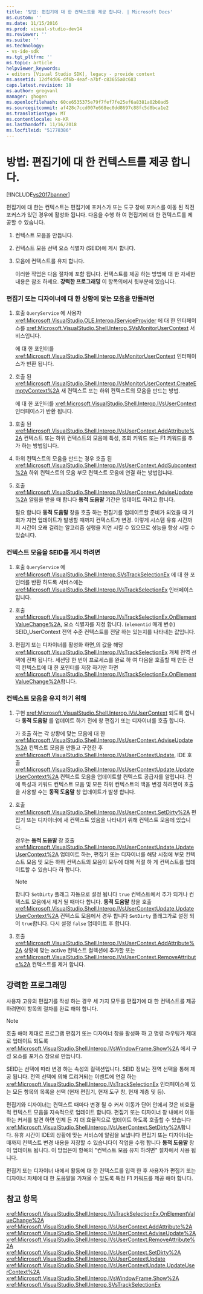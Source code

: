 ```yaml
---
title: '방법: 편집기에 대 한 컨텍스트를 제공 합니다. | Microsoft Docs'
ms.custom: ''
ms.date: 11/15/2016
ms.prod: visual-studio-dev14
ms.reviewer: ''
ms.suite: ''
ms.technology:
- vs-ide-sdk
ms.tgt_pltfrm: ''
ms.topic: article
helpviewer_keywords:
- editors [Visual Studio SDK], legacy - provide context
ms.assetid: 12df4d06-df6b-4eaf-a7bf-c83655a0c683
caps.latest.revision: 18
ms.author: gregvanl
manager: ghogen
ms.openlocfilehash: 60ce6535375e79f7fef7fe25ef6a8381a02b0ad5
ms.sourcegitcommit: af428c7ccd007e668ec0dd8697c88fc5d8bca1e2
ms.translationtype: MT
ms.contentlocale: ko-KR
ms.lasthandoff: 11/16/2018
ms.locfileid: "51778386"
---
```

# <a name="how-to-provide-context-for-editors"></a>방법: 편집기에 대 한 컨텍스트를 제공 합니다.
[!INCLUDE[vs2017banner](../includes/vs2017banner.md)]

편집기에 대 한는 컨텍스트는 편집기에 포커스가 또는 도구 창에 포커스를 이동 된 직전 포커스가 있던 경우에 활성화 됩니다. 다음을 수행 하 여 편집기에 대 한 컨텍스트를 제공할 수 있습니다.  
  
1. 컨텍스트 모음을 만듭니다.  
  
2. 컨텍스트 모음 선택 요소 식별자 (SEID)에 게시 합니다.  
  
3. 모음에 컨텍스트를 유지 합니다.  
  
   이러한 작업은 다음 절차에 포함 됩니다. 컨텍스트를 제공 하는 방법에 대 한 자세한 내용은 참조 하세요. **강력한 프로그래밍** 이 항목의에서 뒷부분에 있습니다.  
  
### <a name="to-create-a-context-bag-for-an-editor-or-a-designer"></a>편집기 또는 디자이너에 대 한 상황에 맞는 모음을 만들려면  
  
1.  호출 `QueryService` 에 사용자 <xref:Microsoft.VisualStudio.OLE.Interop.IServiceProvider> 에 대 한 인터페이스를 <xref:Microsoft.VisualStudio.Shell.Interop.SVsMonitorUserContext> 서비스입니다.  
  
     에 대 한 포인터를 <xref:Microsoft.VisualStudio.Shell.Interop.IVsMonitorUserContext> 인터페이스가 반환 됩니다.  
  
2.  호출 된 <xref:Microsoft.VisualStudio.Shell.Interop.IVsMonitorUserContext.CreateEmptyContext%2A> 새 컨텍스트 또는 하위 컨텍스트의 모음을 만드는 방법.  
  
     에 대 한 포인터를 <xref:Microsoft.VisualStudio.Shell.Interop.IVsUserContext> 인터페이스가 반환 됩니다.  
  
3.  호출 된 <xref:Microsoft.VisualStudio.Shell.Interop.IVsUserContext.AddAttribute%2A> 컨텍스트 또는 하위 컨텍스트의 모음에 특성, 조회 키워드 또는 F1 키워드를 추가 하는 방법입니다.  
  
4.  하위 컨텍스트의 모음을 만드는 경우 호출 된 <xref:Microsoft.VisualStudio.Shell.Interop.IVsUserContext.AddSubcontext%2A> 하위 컨텍스트의 모음 부모 컨텍스트 모음에 연결 하는 방법입니다.  
  
5.  호출 <xref:Microsoft.VisualStudio.Shell.Interop.IVsUserContext.AdviseUpdate%2A> 알림을 받을 때 합니다 **동적 도움말** 기간은 업데이트 하려고 합니다.  
  
     필요 합니다 **동적 도움말** 창을 호출 하는 편집기를 업데이트할 준비가 되었을 때 기회가 지연 업데이트가 발생할 때까지 컨텍스트가 변경. 이렇게 시스템 유휴 시간까지 시간이 오래 걸리는 알고리즘 실행을 지연 시킬 수 있으므로 성능을 향상 시킬 수 있습니다.  
  
### <a name="to-publish-the-context-bag-to-the-seid"></a>컨텍스트 모음을 SEID를 게시 하려면  
  
1.  호출 `QueryService` 에 <xref:Microsoft.VisualStudio.Shell.Interop.SVsTrackSelectionEx> 에 대 한 포인터를 반환 하도록 서비스에는 <xref:Microsoft.VisualStudio.Shell.Interop.IVsTrackSelectionEx> 인터페이스입니다.  
  
2.  호출 <xref:Microsoft.VisualStudio.Shell.Interop.IVsTrackSelectionEx.OnElementValueChange%2A>, 요소 식별자를 지정 합니다. (`elementid` 매개 변수) SEID_UserContext 전역 수준 컨텍스트를 전달 하는 있는지를 나타내는 값입니다.  
  
3.  편집기 또는 디자이너를 활성화 하면,의 값을 해당 <xref:Microsoft.VisualStudio.Shell.Interop.IVsTrackSelectionEx> 개체 전역 선택에 전파 됩니다. 세션당 한 번이 프로세스를 완료 하 여 다음을 호출할 때 만든 전역 컨텍스트에 대 한 포인터를 저장 하기만 하면 <xref:Microsoft.VisualStudio.Shell.Interop.IVsTrackSelectionEx.OnElementValueChange%2A>합니다.  
  
### <a name="to-maintain-the-context-bag"></a>컨텍스트 모음을 유지 하기 위해  
  
1.  구현 <xref:Microsoft.VisualStudio.Shell.Interop.IVsUserContext> 되도록 합니다 **동적 도움말** 를 업데이트 하기 전에 창 편집기 또는 디자이너를 호출 합니다.  
  
     가 호출 하는 각 상황에 맞는 모음에 대 한 <xref:Microsoft.VisualStudio.Shell.Interop.IVsUserContext.AdviseUpdate%2A> 컨텍스트 모음을 만들고 구현한 후 <xref:Microsoft.VisualStudio.Shell.Interop.IVsUserContextUpdate>, IDE 호출 <xref:Microsoft.VisualStudio.Shell.Interop.IVsUserContextUpdate.UpdateUserContext%2A> 컨텍스트 모음을 업데이트할 컨텍스트 공급자를 알립니다. 전에 특성과 키워드 컨텍스트 모음 및 모든 하위 컨텍스트의 백을 변경 하려면이 호출을 사용할 수는 **동적 도움말** 창 업데이트가 발생 합니다.  
  
2.  호출 <xref:Microsoft.VisualStudio.Shell.Interop.IVsUserContext.SetDirty%2A> 편집기 또는 디자이너에 새 컨텍스트 있음을 나타내기 위해 컨텍스트 모음에 있습니다.  
  
     경우는 **동적 도움말** 창 호출 <xref:Microsoft.VisualStudio.Shell.Interop.IVsUserContextUpdate.UpdateUserContext%2A> 업데이트 하는, 편집기 또는 디자이너를 해당 시점에 부모 컨텍스트 모음 및 모든 하위 컨텍스트의 모음이 모두에 대해 적절 하 게 컨텍스트를 업데이트할 수 있습니다 하 합니다.  
  
    > [!NOTE]
    >  합니다 `SetDirty` 플래그 자동으로 설정 됩니다 `true` 컨텍스트에서 추가 되거나 컨텍스트 모음에서 제거 될 때마다 합니다. **동적 도움말** 창을 호출 <xref:Microsoft.VisualStudio.Shell.Interop.IVsUserContextUpdate.UpdateUserContext%2A> 컨텍스트 모음에서 경우 합니다 `SetDirty` 플래그가로 설정 되어 `true`합니다. 다시 설정 `false` 업데이트 후 합니다.  
  
3.  호출 <xref:Microsoft.VisualStudio.Shell.Interop.IVsUserContext.AddAttribute%2A> 상황에 맞는 active 컨텍스트 컬렉션에 추가할 또는 <xref:Microsoft.VisualStudio.Shell.Interop.IVsUserContext.RemoveAttribute%2A> 컨텍스트를 제거 합니다.  
  
## <a name="robust-programming"></a>강력한 프로그래밍  
 사용자 고유의 편집기를 작성 하는 경우 세 가지 모두를 편집기에 대 한 컨텍스트를 제공 하려면이 항목의 절차를 완료 해야 합니다.  
  
> [!NOTE]
>  호출 해야 제대로 프로그램 편집기 또는 디자이너 창을 활성화 하 고 명령 라우팅가 제대로 업데이트 되도록 <xref:Microsoft.VisualStudio.Shell.Interop.IVsWindowFrame.Show%2A> 에서 구성 요소를 포커스 창으로 만듭니다.  
  
 SEID는 선택에 따라 변경 하는 속성의 컬렉션입니다. SEID 정보는 전역 선택을 통해 제공 됩니다. 전역 선택에 의해 트리거되는 이벤트에 연결 하는 <xref:Microsoft.VisualStudio.Shell.Interop.IVsTrackSelectionEx> 인터페이스에 있는 모든 항목의 목록을 선택 (현재 편집기, 현재 도구 창, 현재 계층 및 등).  
  
 편집기와 디자이너는 컨텍스트 때마다 변경 될 수 커서 이동가 단어 안에서 것은 비효율적 컨텍스트 모음을 지속적으로 업데이트 합니다. 편집기 또는 디자이너 창 내에서 이동 하는 커서를 발견 하면 언제 든 지 더 효율적으로 업데이트 하도록 호출할 수 있습니다 <xref:Microsoft.VisualStudio.Shell.Interop.IVsUserContext.SetDirty%2A>합니다. 유휴 시간이 IDE의 상황에 맞는 서비스에 알림을 보냅니다 편집기 또는 디자이너는 때까지 컨텍스트 변경 내용을 저장할 수 있습니다이 작업을 수행 합니다 **동적 도움말** 창이 업데이트 됩니다. 이 방법은이 항목의 "컨텍스트 모음 유지 하려면" 절차에서 사용 됩니다.  
  
 편집기 또는 디자이너 내에서 활동에 대 한 컨텍스트를 입력 한 후 사용자가 편집기 또는 디자이너 자체에 대 한 도움말을 가져올 수 있도록 특정 F1 키워드를 제공 해야 합니다.  
  
## <a name="see-also"></a>참고 항목  
 <xref:Microsoft.VisualStudio.Shell.Interop.IVsTrackSelectionEx.OnElementValueChange%2A>   
 <xref:Microsoft.VisualStudio.Shell.Interop.IVsUserContext.AddAttribute%2A>   
 <xref:Microsoft.VisualStudio.Shell.Interop.IVsUserContext.AdviseUpdate%2A>   
 <xref:Microsoft.VisualStudio.Shell.Interop.IVsUserContext.RemoveAttribute%2A>   
 <xref:Microsoft.VisualStudio.Shell.Interop.IVsUserContext.SetDirty%2A>   
 <xref:Microsoft.VisualStudio.Shell.Interop.IVsUserContextUpdate>   
 <xref:Microsoft.VisualStudio.Shell.Interop.IVsUserContextUpdate.UpdateUserContext%2A>   
 <xref:Microsoft.VisualStudio.Shell.Interop.IVsWindowFrame.Show%2A>   
 <xref:Microsoft.VisualStudio.Shell.Interop.SVsTrackSelectionEx>

